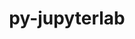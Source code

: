 ---
title: "py-jupyterlab"
layout: cache
categories: [package, develop-2024-12-08]
meta: {"versions": ["3.4.8", "4.0.1"], "compilers": ["gcc@=11.1.0", "gcc@=11.4.0", "gcc@=9.4.0", "oneapi@=2024.2.1"], "oss": ["ubuntu20.04", "ubuntu22.04"], "platforms": ["linux"], "targets": ["neoverse_v1", "neoverse_v2", "ppc64le", "x86_64_v3"], "stacks": ["data-vis-sdk", "e4s", "e4s-neoverse-v2", "e4s-neoverse_v1", "e4s-oneapi", "e4s-power", "root"], "num_specs": 19, "num_specs_by_stack": {"e4s-power": 4, "root": 19, "data-vis-sdk": 1, "e4s-neoverse_v1": 4, "e4s-neoverse-v2": 1, "e4s": 4, "e4s-oneapi": 5}}
spec_details: [{"hash": "zbx4gsblaa6ei7jx426gyzj5zztolizl", "compiler": "gcc@=9.4.0", "versions": ["3.4.8"], "os": "ubuntu20.04", "platform": "linux", "target": "ppc64le", "variants": ["build_system=python_pip"], "stacks": ["e4s-power", "root"], "size": "-", "tarball": "https://binaries.spack.io/develop-2024-12-08/build_cache/linux-ubuntu20.04-ppc64le/gcc-9.4.0/py-jupyterlab-3.4.8/linux-ubuntu20.04-ppc64le-gcc-9.4.0-py-jupyterlab-3.4.8-zbx4gsblaa6ei7jx426gyzj5zztolizl.spack"}, {"hash": "frnds57fiat5hfvn4rmkadiwx45r4hgx", "compiler": "gcc@=9.4.0", "versions": ["4.0.1"], "os": "ubuntu20.04", "platform": "linux", "target": "ppc64le", "variants": ["build_system=python_pip"], "stacks": ["e4s-power", "root"], "size": "-", "tarball": "https://binaries.spack.io/develop-2024-12-08/build_cache/linux-ubuntu20.04-ppc64le/gcc-9.4.0/py-jupyterlab-4.0.1/linux-ubuntu20.04-ppc64le-gcc-9.4.0-py-jupyterlab-4.0.1-frnds57fiat5hfvn4rmkadiwx45r4hgx.spack"}, {"hash": "w72jmn5xxu6w35zdok6swtha5cvsogyv", "compiler": "gcc@=9.4.0", "versions": ["3.4.8"], "os": "ubuntu20.04", "platform": "linux", "target": "ppc64le", "variants": ["build_system=python_pip"], "stacks": ["e4s-power", "root"], "size": "-", "tarball": "https://binaries.spack.io/develop-2024-12-08/build_cache/linux-ubuntu20.04-ppc64le/gcc-9.4.0/py-jupyterlab-3.4.8/linux-ubuntu20.04-ppc64le-gcc-9.4.0-py-jupyterlab-3.4.8-w72jmn5xxu6w35zdok6swtha5cvsogyv.spack"}, {"hash": "fxr4tvlsfqnehirplmjjiornpadlgzsl", "compiler": "gcc@=9.4.0", "versions": ["4.0.1"], "os": "ubuntu20.04", "platform": "linux", "target": "ppc64le", "variants": ["build_system=python_pip"], "stacks": ["e4s-power", "root"], "size": "-", "tarball": "https://binaries.spack.io/develop-2024-12-08/build_cache/linux-ubuntu20.04-ppc64le/gcc-9.4.0/py-jupyterlab-4.0.1/linux-ubuntu20.04-ppc64le-gcc-9.4.0-py-jupyterlab-4.0.1-fxr4tvlsfqnehirplmjjiornpadlgzsl.spack"}, {"hash": "3oslxyepimhsmjvtt7vrwsrlnjybhy53", "compiler": "gcc@=11.1.0", "versions": ["4.0.1"], "os": "ubuntu20.04", "platform": "linux", "target": "x86_64_v3", "variants": ["build_system=python_pip"], "stacks": ["data-vis-sdk", "root"], "size": "-", "tarball": "https://binaries.spack.io/develop-2024-12-08/build_cache/linux-ubuntu20.04-x86_64_v3/gcc-11.1.0/py-jupyterlab-4.0.1/linux-ubuntu20.04-x86_64_v3-gcc-11.1.0-py-jupyterlab-4.0.1-3oslxyepimhsmjvtt7vrwsrlnjybhy53.spack"}, {"hash": "foqcyexwrnsnwmax3me37qwcf3fx52gb", "compiler": "gcc@=11.4.0", "versions": ["4.0.1"], "os": "ubuntu22.04", "platform": "linux", "target": "neoverse_v1", "variants": ["build_system=python_pip"], "stacks": ["e4s-neoverse_v1", "root"], "size": "-", "tarball": "https://binaries.spack.io/develop-2024-12-08/build_cache/linux-ubuntu22.04-neoverse_v1/gcc-11.4.0/py-jupyterlab-4.0.1/linux-ubuntu22.04-neoverse_v1-gcc-11.4.0-py-jupyterlab-4.0.1-foqcyexwrnsnwmax3me37qwcf3fx52gb.spack"}, {"hash": "66x44wovorl7q7w5sol2na55m5e4atvw", "compiler": "gcc@=11.4.0", "versions": ["3.4.8"], "os": "ubuntu22.04", "platform": "linux", "target": "neoverse_v1", "variants": ["build_system=python_pip"], "stacks": ["e4s-neoverse_v1", "root"], "size": "-", "tarball": "https://binaries.spack.io/develop-2024-12-08/build_cache/linux-ubuntu22.04-neoverse_v1/gcc-11.4.0/py-jupyterlab-3.4.8/linux-ubuntu22.04-neoverse_v1-gcc-11.4.0-py-jupyterlab-3.4.8-66x44wovorl7q7w5sol2na55m5e4atvw.spack"}, {"hash": "hjebrmvwrp3so3bb6jyzpy2pypjenp43", "compiler": "gcc@=11.4.0", "versions": ["3.4.8"], "os": "ubuntu22.04", "platform": "linux", "target": "neoverse_v1", "variants": ["build_system=python_pip"], "stacks": ["e4s-neoverse_v1", "root"], "size": "-", "tarball": "https://binaries.spack.io/develop-2024-12-08/build_cache/linux-ubuntu22.04-neoverse_v1/gcc-11.4.0/py-jupyterlab-3.4.8/linux-ubuntu22.04-neoverse_v1-gcc-11.4.0-py-jupyterlab-3.4.8-hjebrmvwrp3so3bb6jyzpy2pypjenp43.spack"}, {"hash": "fnpksjwtrednq5mtm5aqjgd2y5twf2h5", "compiler": "gcc@=11.4.0", "versions": ["4.0.1"], "os": "ubuntu22.04", "platform": "linux", "target": "neoverse_v1", "variants": ["build_system=python_pip"], "stacks": ["e4s-neoverse_v1", "root"], "size": "-", "tarball": "https://binaries.spack.io/develop-2024-12-08/build_cache/linux-ubuntu22.04-neoverse_v1/gcc-11.4.0/py-jupyterlab-4.0.1/linux-ubuntu22.04-neoverse_v1-gcc-11.4.0-py-jupyterlab-4.0.1-fnpksjwtrednq5mtm5aqjgd2y5twf2h5.spack"}, {"hash": "rg7vmtrrm45zhkwdxeu4vixfdtozqepo", "compiler": "gcc@=11.4.0", "versions": ["4.0.1"], "os": "ubuntu22.04", "platform": "linux", "target": "neoverse_v2", "variants": ["build_system=python_pip"], "stacks": ["e4s-neoverse-v2", "root"], "size": "-", "tarball": "https://binaries.spack.io/develop-2024-12-08/build_cache/linux-ubuntu22.04-neoverse_v2/gcc-11.4.0/py-jupyterlab-4.0.1/linux-ubuntu22.04-neoverse_v2-gcc-11.4.0-py-jupyterlab-4.0.1-rg7vmtrrm45zhkwdxeu4vixfdtozqepo.spack"}, {"hash": "nbhivmrw6e2yrpizuh6ecsgyieanwij3", "compiler": "gcc@=11.4.0", "versions": ["4.0.1"], "os": "ubuntu22.04", "platform": "linux", "target": "x86_64_v3", "variants": ["build_system=python_pip"], "stacks": ["e4s", "root"], "size": "-", "tarball": "https://binaries.spack.io/develop-2024-12-08/build_cache/linux-ubuntu22.04-x86_64_v3/gcc-11.4.0/py-jupyterlab-4.0.1/linux-ubuntu22.04-x86_64_v3-gcc-11.4.0-py-jupyterlab-4.0.1-nbhivmrw6e2yrpizuh6ecsgyieanwij3.spack"}, {"hash": "usuiiglsfvfn5ssdn2jwfahgshfaoxs7", "compiler": "gcc@=11.4.0", "versions": ["3.4.8"], "os": "ubuntu22.04", "platform": "linux", "target": "x86_64_v3", "variants": ["build_system=python_pip"], "stacks": ["e4s", "root"], "size": "-", "tarball": "https://binaries.spack.io/develop-2024-12-08/build_cache/linux-ubuntu22.04-x86_64_v3/gcc-11.4.0/py-jupyterlab-3.4.8/linux-ubuntu22.04-x86_64_v3-gcc-11.4.0-py-jupyterlab-3.4.8-usuiiglsfvfn5ssdn2jwfahgshfaoxs7.spack"}, {"hash": "veqwhc6jvdyayfprwfcgg2pu7w6nx72s", "compiler": "gcc@=11.4.0", "versions": ["3.4.8"], "os": "ubuntu22.04", "platform": "linux", "target": "x86_64_v3", "variants": ["build_system=python_pip"], "stacks": ["e4s", "root"], "size": "-", "tarball": "https://binaries.spack.io/develop-2024-12-08/build_cache/linux-ubuntu22.04-x86_64_v3/gcc-11.4.0/py-jupyterlab-3.4.8/linux-ubuntu22.04-x86_64_v3-gcc-11.4.0-py-jupyterlab-3.4.8-veqwhc6jvdyayfprwfcgg2pu7w6nx72s.spack"}, {"hash": "opdcmc6hltr3nb56uct7a3u6bz6rfcxo", "compiler": "gcc@=11.4.0", "versions": ["4.0.1"], "os": "ubuntu22.04", "platform": "linux", "target": "x86_64_v3", "variants": ["build_system=python_pip"], "stacks": ["e4s", "root"], "size": "-", "tarball": "https://binaries.spack.io/develop-2024-12-08/build_cache/linux-ubuntu22.04-x86_64_v3/gcc-11.4.0/py-jupyterlab-4.0.1/linux-ubuntu22.04-x86_64_v3-gcc-11.4.0-py-jupyterlab-4.0.1-opdcmc6hltr3nb56uct7a3u6bz6rfcxo.spack"}, {"hash": "oofryhtzvcci5o52z2h426oqyedp2zaj", "compiler": "oneapi@=2024.2.1", "versions": ["4.0.1"], "os": "ubuntu22.04", "platform": "linux", "target": "x86_64_v3", "variants": ["build_system=python_pip"], "stacks": ["root", "e4s-oneapi"], "size": "-", "tarball": "https://binaries.spack.io/develop-2024-12-08/build_cache/linux-ubuntu22.04-x86_64_v3/oneapi-2024.2.1/py-jupyterlab-4.0.1/linux-ubuntu22.04-x86_64_v3-oneapi-2024.2.1-py-jupyterlab-4.0.1-oofryhtzvcci5o52z2h426oqyedp2zaj.spack"}, {"hash": "dwacvlbnq7cyrhq56esxgethyyctoxpg", "compiler": "oneapi@=2024.2.1", "versions": ["3.4.8"], "os": "ubuntu22.04", "platform": "linux", "target": "x86_64_v3", "variants": ["build_system=python_pip"], "stacks": ["root", "e4s-oneapi"], "size": "-", "tarball": "https://binaries.spack.io/develop-2024-12-08/build_cache/linux-ubuntu22.04-x86_64_v3/oneapi-2024.2.1/py-jupyterlab-3.4.8/linux-ubuntu22.04-x86_64_v3-oneapi-2024.2.1-py-jupyterlab-3.4.8-dwacvlbnq7cyrhq56esxgethyyctoxpg.spack"}, {"hash": "klepovypoj5sjahlufnmmx6f6whdribk", "compiler": "oneapi@=2024.2.1", "versions": ["4.0.1"], "os": "ubuntu22.04", "platform": "linux", "target": "x86_64_v3", "variants": ["build_system=python_pip"], "stacks": ["root", "e4s-oneapi"], "size": "-", "tarball": "https://binaries.spack.io/develop-2024-12-08/build_cache/linux-ubuntu22.04-x86_64_v3/oneapi-2024.2.1/py-jupyterlab-4.0.1/linux-ubuntu22.04-x86_64_v3-oneapi-2024.2.1-py-jupyterlab-4.0.1-klepovypoj5sjahlufnmmx6f6whdribk.spack"}, {"hash": "glzmb7ktdteshtmncwfdmrh3e6uxqgwn", "compiler": "oneapi@=2024.2.1", "versions": ["3.4.8"], "os": "ubuntu22.04", "platform": "linux", "target": "x86_64_v3", "variants": ["build_system=python_pip"], "stacks": ["root", "e4s-oneapi"], "size": "-", "tarball": "https://binaries.spack.io/develop-2024-12-08/build_cache/linux-ubuntu22.04-x86_64_v3/oneapi-2024.2.1/py-jupyterlab-3.4.8/linux-ubuntu22.04-x86_64_v3-oneapi-2024.2.1-py-jupyterlab-3.4.8-glzmb7ktdteshtmncwfdmrh3e6uxqgwn.spack"}, {"hash": "uqhpnreb7wdkobeeg3sj3koyhpvikg5g", "compiler": "oneapi@=2024.2.1", "versions": ["4.0.1"], "os": "ubuntu22.04", "platform": "linux", "target": "x86_64_v3", "variants": ["build_system=python_pip"], "stacks": ["root", "e4s-oneapi"], "size": "-", "tarball": "https://binaries.spack.io/develop-2024-12-08/build_cache/linux-ubuntu22.04-x86_64_v3/oneapi-2024.2.1/py-jupyterlab-4.0.1/linux-ubuntu22.04-x86_64_v3-oneapi-2024.2.1-py-jupyterlab-4.0.1-uqhpnreb7wdkobeeg3sj3koyhpvikg5g.spack"}]
---